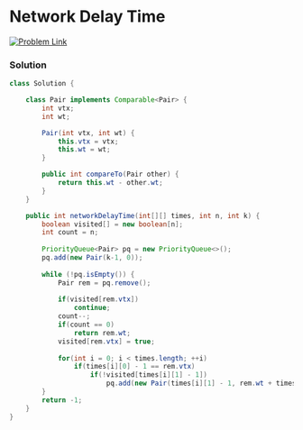 # Network Delay Time

[![Problem Link](https://img.shields.io/badge/-LeetCode-FFA116?style=for-the-badge&logo=LeetCode&logoColor=black)](https://leetcode.com/problems/network-delay-time/)



### Solution
```java
class Solution {

    class Pair implements Comparable<Pair> {
        int vtx;
        int wt;

        Pair(int vtx, int wt) {
            this.vtx = vtx;
            this.wt = wt;
        }

        public int compareTo(Pair other) {
            return this.wt - other.wt;
        }
    }

    public int networkDelayTime(int[][] times, int n, int k) {
        boolean visited[] = new boolean[n];
        int count = n;
        
        PriorityQueue<Pair> pq = new PriorityQueue<>();
        pq.add(new Pair(k-1, 0));
        
        while (!pq.isEmpty()) {
            Pair rem = pq.remove();
            
            if(visited[rem.vtx])  
                continue;
            count--;
            if(count == 0)  
                return rem.wt;
            visited[rem.vtx] = true;
            
            for(int i = 0; i < times.length; ++i) 
                if(times[i][0] - 1 == rem.vtx) 
                    if(!visited[times[i][1] - 1]) 
                        pq.add(new Pair(times[i][1] - 1, rem.wt + times[i][2]));
        }
        return -1;
    }
}

```

